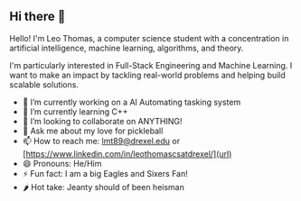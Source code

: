 ## Hi there 👋
Hello! I'm Leo Thomas, a computer science student with a concentration in artificial intelligence, machine learning, algorithms, and theory.

I'm particularly interested in Full-Stack Engineering and Machine Learning. I want to make an impact by tackling real-world problems and helping build scalable solutions. 


- 🔭 I’m currently working on a AI Automating tasking system
- 🌱 I’m currently learning C++
- 👯 I’m looking to collaborate on ANYTHING!
- 💬 Ask me about my love for pickleball 
- 📫 How to reach me: [lmt89@drexel.edu](url) or [https://www.linkedin.com/in/leothomascsatdrexel/](url)
- 😄 Pronouns: He/Him
- ⚡ Fun fact: I am a big Eagles and Sixers Fan!
- 🌶️ Hot take: Jeanty should of been heisman 

